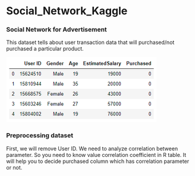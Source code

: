 # Social_Network_Kaggle

### Social Network for Advertisement
This dataset tells about user transaction data that will purchased/not purchased a particular product.

![Test Image 1](Dataset.png)

### Preprocessing dataset
First, we will remove User ID. We need to analyze correlation between parameter.
So you need to know value correlation coefficient in R table.
It will help you to decide purchased column which has correlation parameter or not.
